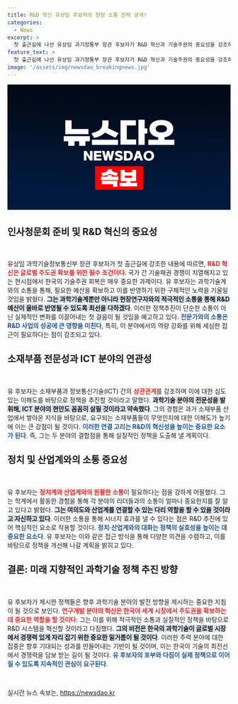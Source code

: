 ```yaml
---
title: R&D 혁신 유상임 후보자의 현장 소통 전략 공개!
categories:
  - News
excerpt: >
  첫 출근길에 나선 유상임 과기정통부 장관 후보자가 R&D 혁신과 기술주권의 중요성을 강조하며 소통을 다짐했다. 소재부품 전문가로서 ICT와의 연관성을 살펴, 국가의 글로벌 기술 주도권 확보를 위해 최선을 다하겠다고 밝혔다!
feature_text: >
  첫 출근길에 나선 유상임 과기정통부 장관 후보자가 R&D 혁신과 기술주권의 중요성을 강조하며 소통을 다짐했다. 소재부품 전문가로서 ICT와의 연관성을 살펴, 국가의 글로벌 기술 주도권 확보를 위해 최선을 다하겠다고 밝혔다!
image: '/assets/img/newsdao_breakingnews.jpg'
---
```


<p><img src="/assets/img/newsdao_breakingnews.jpg" alt="cryptoinkorea 속보" /></p>

<h2 data-ke-size="size26">인사청문회 준비 및 R&D 혁신의 중요성</h2>

<p data-ke-size="size16">&nbsp;</p>

<p>유상임 과학기술정보통신부 장관 후보자가 첫 출근길에 강조한 내용에 따르면, <b><span style="color: #ee2323;">R&amp;D 혁신은 글로벌 주도권 확보를 위한 필수 조건이다</span></b>. 국가 간 기술패권 경쟁이 치열해지고 있는 현시점에서 한국의 기술주권 회복은 매우 중요한 과제이다. 유 후보자는 과학기술계와의 소통을 통해, 필요한 예산을 확보하고 이를 반영하기 위한 구체적인 노력을 기울일 것임을 밝혔다. <b><span style="background-color: #21538527;">그는 과학기술계뿐만 아니라 현장연구자와의 적극적인 소통을 통해 R&amp;D 예산이 올바로 반영될 수 있도록 최선을 다하겠다</span></b>. 이러한 정책추진이 단순한 소통이 아닌 실제적인 변화를 이끌어내는 첫 걸음이 될 것임을 예고하고 있다. <b><span style="color: #1a5490;">전문가와의 소통은 R&amp;D 사업의 성공에 큰 영향을 미친다</span></b>, 특히, 이 분야에서의 역량 강화를 위해 세심한 접근이 필요하다는 점이 강조되고 있다.</p>

<h2 data-ke-size="size26">소재부품 전문성과 ICT 분야의 연관성</h2>

<p data-ke-size="size16">&nbsp;</p>

<p>유 후보자는 소재부품과 정보통신기술(ICT) 간의 <b><span style="color: #ee2323;">상관관계</span></b>를 강조하며 이에 대한 심도 있는 이해도를 바탕으로 정책을 추진할 것이라고 말했다. <b><span style="background-color: #21538527;">과학기술 분야의 전문성을 발휘해, ICT 분야의 현안도 꼼꼼히 살필 것이라고 약속했다</span></b>. 그의 경험은 과거 소재부품 산업에서 쌓아온 지식을 바탕으로, 요구되는 소재부품들이 무엇인지에 대한 이해도가 높기에 이는 큰 강점이 될 것이다. <b><span style="color: #1a5490;">이러한 연결 고리는 R&amp;D의 혁신성을 높이는 중요한 요소가 된다</span></b>. 즉, 그는 두 분야의 결합점을 통해 실질적인 정책을 도출해 낼 계획이다.</p>

<h2 data-ke-size="size26">정치 및 산업계와의 소통 중요성</h2>

<p data-ke-size="size16">&nbsp;</p>

<p>유 후보자는 <b><span style="color: #ee2323;">정치계와 산업계와의 원활한 소통</span></b>이 필요하다는 점을 강하게 어필했다. 그는 학계에서 활동한 경험을 통해 각 분야의 리더들과의 소통이 얼마나 중요한지를 잘 알고 있다고 밝혔다. <b><span style="background-color: #21538527;">그는 여의도와 산업계를 연결할 수 있는 다리 역할을 할 수 있을 것이라고 자신하고 있다</span></b>. 이러한 소통을 통해 시너지 효과를 낼 수 있다는 점은 R&amp;D 추진에 있어 핵심적인 요소로 작용할 것이다. <b><span style="color: #1a5490;">정치·산업계와의 대화는 정책의 실효성을 높이는 데 중요한 요소다</span></b>. 유 후보자는 이와 같은 접근 방식을 통해 다양한 의견을 수렴하고, 이를 바탕으로 정책을 개선해 나갈 계획을 밝히고 있다.</p>

<h2 data-ke-size="size26">결론: 미래 지향적인 과학기술 정책 추진 방향</h2>

<p data-ke-size="size16">&nbsp;</p>

<p>유 후보자가 제시한 정책들은 향후 과학기술 분야의 발전 방향을 제시하는 중요한 지침이 될 것으로 보인다. <b><span style="color: #ee2323;">연구개발 분야의 혁신은 한국이 세계 시장에서 주도권을 확보하는 데 중요한 역할을 할 것이다</span></b>. 그는 이를 위해 적극적인 소통과 실질적인 정책을 바탕으로 R&amp;D 시스템을 혁신할 것이라고 다짐했다. <b><span style="background-color: #21538527;">그의 비전은 한국의 과학기술이 글로벌 시장에서 경쟁력 있게 자리 잡기 위한 중요한 밑거름이 될 것이다</span></b>. 이러한 주력 분야에 대한 집중은 향후 기대되는 성과를 만들어내는 기반이 될 것이며, 이는 한국이 기술의 최전선에서 경쟁력을 담보 받는 길이 될 것이다. <b><span style="color: #1a5490;">유 후보자의 포부와 다짐이 실제 정책으로 이어질 수 있도록 지속적인 관심이 요구된다</span></b>.</p>

<p data-ke-size="size16">&nbsp;</p>
실시간 뉴스 속보는, <a href="https://newsdao.kr" rel="dofollow">https://newsdao.kr</a>


